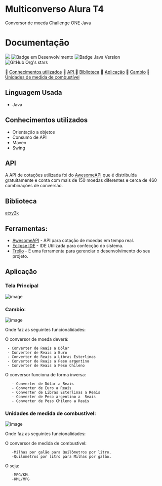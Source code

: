 # Multiconverso Alura T4
Conversor de moeda Challenge ONE Java


# Documentação
![](https://img.shields.io/badge/version-1.0.0-brightgreen)
![Badge em Desenvolvimento](https://img.shields.io/badge/STATUS-EM%20DESENVOLVIMENTO-green)
![Badge Java Version](https://img.shields.io/badge/JAVA-v11-blue)
![GitHub Org's stars](https://img.shields.io/github/stars/paulocosta?style=social)

:small_blue_diamond: [Conhecimentos utilizados](#Conhecimentos-utilizados)
:small_blue_diamond: [API ](#API)
:small_blue_diamond: [Biblioteca](#Biblioteca)
:small_blue_diamond: [Aplicação](#Aplicação)
:small_blue_diamond: [Cambio](#Cambio)
:small_blue_diamond: [Unidades de medida de combustível](#Unidades-de-medida-de-combustível)


## Linguagem Usada
- Java

## Conhecimentos utilizados
- Orientação a objetos
- Consumo de API
- Maven
- Swing

## API
A API de cotações utilizada foi do [AwesomeAPI](https://docs.awesomeapi.com.br/api-de-moedas) que é distribuída gratuitamente e conta com mais de 150 moedas diferentes e cerca de 460 combinações de conversão.

## Biblioteca
[atxy2k](http://atxy2k.github.io/RestrictedTextField/)

## Ferramentas:
* [AwesomeAPI](https://docs.awesomeapi.com.br/api-de-moedas) - API para cotação de moedas em tempo real.
* [Eclipse IDE](https://www.eclipse.org/) - IDE Utilizada para confecção do sistema.
* [Trello](https://trello.com) - É uma ferramenta para gerenciar o desenvolvimento do seu projeto.

 



## Aplicação

### Tela Principal

![image](https://user-images.githubusercontent.com/26390158/230750827-3ae41eaf-89e0-420c-a621-227b5ad293f4.png)

### Cambio:

![image](https://user-images.githubusercontent.com/26390158/230751249-3e086a71-f056-4794-8b76-19bfbdf657a6.png)

Onde faz as seguintes funcionalidades:

 O conversor de moeda deverá:
     
     - Converter de Reais a Dólar
     - Converter de Reais a Euro
     - Converter de Reais a Libras Esterlinas
     - Converter de Reais a Peso argentino
     - Converter de Reais a Peso Chileno
     
 O conversor funciona de forma inversa: 
 
       - Converter de Dólar a Reais
       - Converter de Euro a Reais
       - Converter de Libras Esterlinas a Reais
       - Converter de Peso argentino a  Reais
       - Converter de Peso Chileno a Reais
       
### Unidades de medida de combustível:

![image](https://user-images.githubusercontent.com/26390158/230751904-ac917586-4d47-4105-9d12-044767fcaf4b.png)

Onde faz as seguintes funcionalidades:

O conversor de medida de combustivel: 

       -Milhas por galão para Quilômetros por litro.
       -Quilômetros por litro para Milhas por galão.
       
O seja: 

       -MPG/KML
       -KML/MPG
